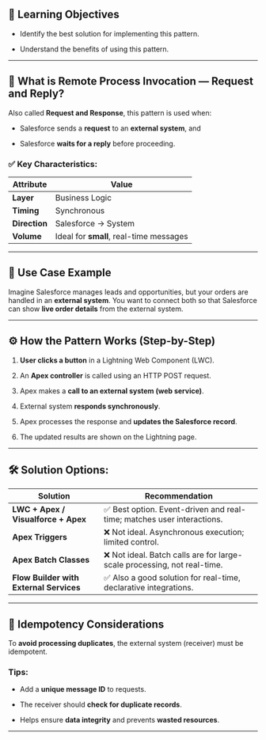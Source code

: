 ## 🎯 **Learning Objectives**

- Identify the best solution for implementing this pattern.
    
- Understand the benefits of using this pattern.
    

---

## 📘 **What is Remote Process Invocation — Request and Reply?**

Also called **Request and Response**, this pattern is used when:

- Salesforce sends a **request** to an **external system**, and
    
- Salesforce **waits for a reply** before proceeding.
    

### ✅ **Key Characteristics:**

|Attribute|Value|
|---|---|
|**Layer**|Business Logic|
|**Timing**|Synchronous|
|**Direction**|Salesforce → System|
|**Volume**|Ideal for **small**, real-time messages|

---

## 🧪 **Use Case Example**

Imagine Salesforce manages leads and opportunities, but your orders are handled in an **external system**. You want to connect both so that Salesforce can show **live order details** from the external system.

---

## ⚙️ **How the Pattern Works (Step-by-Step)**

1. **User clicks a button** in a Lightning Web Component (LWC).
    
2. An **Apex controller** is called using an HTTP POST request.
    
3. Apex makes a **call to an external system (web service)**.
    
4. External system **responds synchronously**.
    
5. Apex processes the response and **updates the Salesforce record**.
    
6. The updated results are shown on the Lightning page.
    

---

## 🛠️ **Solution Options:**

|**Solution**|**Recommendation**|
|---|---|
|**LWC + Apex / Visualforce + Apex**|✅ Best option. Event-driven and real-time; matches user interactions.|
|**Apex Triggers**|❌ Not ideal. Asynchronous execution; limited control.|
|**Apex Batch Classes**|❌ Not ideal. Batch calls are for large-scale processing, not real-time.|
|**Flow Builder with External Services**|✅ Also a good solution for real-time, declarative integrations.|

---

## 🔁 **Idempotency Considerations**

To **avoid processing duplicates**, the external system (receiver) must be idempotent.

### Tips:

- Add a **unique message ID** to requests.
    
- The receiver should **check for duplicate records**.
    
- Helps ensure **data integrity** and prevents **wasted resources**.
    

---
